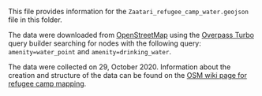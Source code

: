 This file provides information for the `Zaatari_refugee_camp_water.geojson` file in this folder.

The data were downloaded from [OpenStreetMap](https://www.openstreetmap.org/#map=15/32.2931/36.3227&layers=H) using the [Overpass Turbo](https://overpass-turbo.eu/) query builder searching for nodes with the following query: `amenity=water_point` and `amenity=drinking_water`.

The data were collected on 29, October 2020. Information about the creation and structure of the data can be found on the [OSM wiki page for refugee camp mapping](https://wiki.openstreetmap.org/wiki/Refugee_Camp_Mapping).
